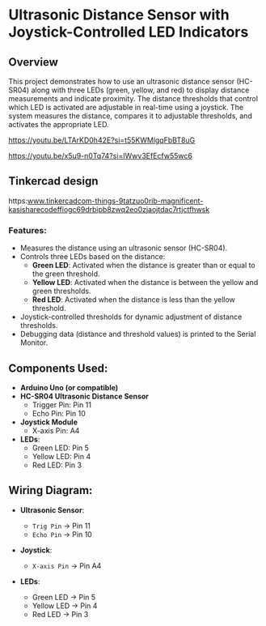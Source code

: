 # Ultrasonic Distance Sensor with Joystick-Controlled LED Indicators

## Overview

This project demonstrates how to use an ultrasonic distance sensor (HC-SR04) along with three LEDs (green, yellow, and red) to display distance measurements and indicate proximity. The distance thresholds that control which LED is activated are adjustable in real-time using a joystick. The system measures the distance, compares it to adjustable thresholds, and activates the appropriate LED.

https://youtu.be/LTArKD0h42E?si=t55KWMlgqFbBT8uG

https://youtu.be/x5u9-n0Tq74?si=IWwv3EfEcfw55wc6


## Tinkercad design 
https:www.tinkercadcom-things-9tatzuo0rib-magnificent-kasisharecodeffiogc69drbipb8zwq2eo0zjaojtdac7rtjctfhwsk


### Features:
- Measures the distance using an ultrasonic sensor (HC-SR04).
- Controls three LEDs based on the distance:
  - **Green LED**: Activated when the distance is greater than or equal to the green threshold.
  - **Yellow LED**: Activated when the distance is between the yellow and green thresholds.
  - **Red LED**: Activated when the distance is less than the yellow threshold.
- Joystick-controlled thresholds for dynamic adjustment of distance thresholds.
- Debugging data (distance and threshold values) is printed to the Serial Monitor.

## Components Used:
- **Arduino Uno (or compatible)**
- **HC-SR04 Ultrasonic Distance Sensor**
  - Trigger Pin: Pin 11
  - Echo Pin: Pin 10
- **Joystick Module**
  - X-axis Pin: A4
- **LEDs**:
  - Green LED: Pin 5
  - Yellow LED: Pin 4
  - Red LED: Pin 3

## Wiring Diagram:

- **Ultrasonic Sensor**:
  - `Trig Pin` → Pin 11
  - `Echo Pin` → Pin 10

- **Joystick**:
  - `X-axis Pin` → Pin A4

- **LEDs**:
  - Green LED → Pin 5
  - Yellow LED → Pin 4
  - Red LED → Pin 3


